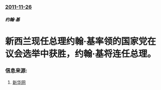 ### [2011-11-26](/zh/news/2011/11/26/index.md)

##### 约翰·基
#  新西兰现任总理约翰·基率领的国家党在议会选举中获胜，约翰·基将连任总理。




### 信息来源:

1. [新华网](http://news.xinhuanet.com/world/2011-11/27/c_111197849.htm)
